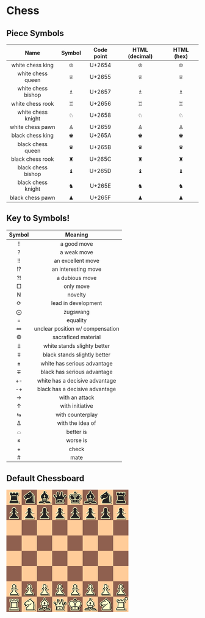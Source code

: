 # Chess

## Piece Symbols
|Name|Symbol|Code point|HTML (decimal)|HTML     (hex)|
|:-:|:-:|:-:|:-:|:-:| 
|white chess king|♔| U+2654|&#9812;|&#x2654;|
|white chess queen|♕|U+2655| &#9813;|&#x2655;|
|white chess bishop|♗|U+2657|	&#9815;| &#x2657;|
|white chess rook |♖|U+2656 |&#9814; |&#x2656;|
|white chess knight|♘|U+2658| &#9816; |&#x2658;|
|white chess pawn |♙|U+2659 |&#9817;| &#x2659;|
|black chess king|♚|U+265A |&#9818; |&#x265A;|
|black chess queen|♛|U+265B |&#9819;|&#x265B;|
|black chess rook |♜ |U+265C|	&#9820; |&#x265C;|
|black chess bishop|♝ |U+265D|&#9821;|&#x265D;|
|black chess knight|♞|U+265E| &#9822; |&#x265E;|
|black chess pawn |♟|U+265F|&#9823;|&#x265F; |

## Key to Symbols!

| Symbol | Meaning |
|:-:|:-:|
|!| a good move|
|?| a weak move|
|!!| an excellent move|
|!?| an interesting move|
|?!| a dubious move|
|□| only move|
|N|novelty|
|⟳|lead in development|
|⨀|zugswang|
|=|equality|
|∞|unclear position w/ compensation|
|©|sacraficed material|
|⩲| white stands slighty better|
|⩱|black stands slightly better|
|±|white has serious advantage|
|∓|black has serious advantage|
|+-|white has a decisive advantage|
|-+|black has a decisive advantage|
|→| with an attack |
|↑| with initiative|
|⇆|with counterplay|
|∆|with the idea of|
|⌓|better is|
|≤|worse is|
|+|check|
|#|mate|

## Default Chessboard

![Chessboard](https://raw.githubusercontent.com/gil-ryan/grs-the-gambler/master/CHESS/img/default-chessboard.png)
